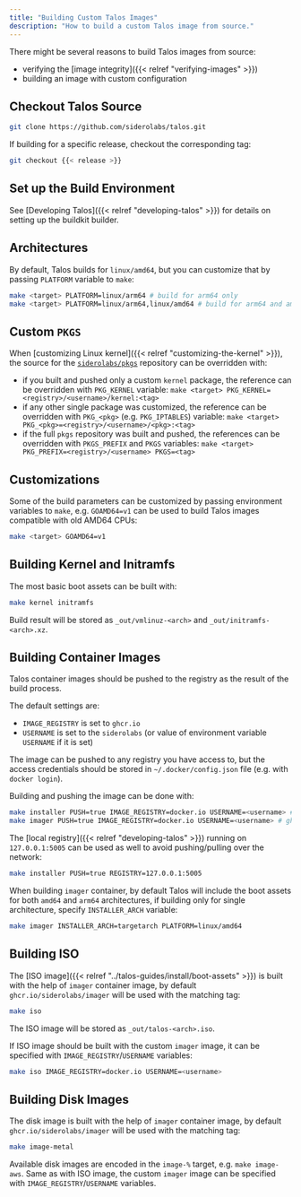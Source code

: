 ```yaml
---
title: "Building Custom Talos Images"
description: "How to build a custom Talos image from source."
---
```


There might be several reasons to build Talos images from source:

* verifying the [image integrity]({{< relref "verifying-images" >}})
* building an image with custom configuration

## Checkout Talos Source

```bash
git clone https://github.com/siderolabs/talos.git
```

If building for a specific release, checkout the corresponding tag:

```bash
git checkout {{< release >}}
```

## Set up the Build Environment

See [Developing Talos]({{< relref "developing-talos" >}}) for details on setting up the buildkit builder.

## Architectures

By default, Talos builds for `linux/amd64`, but you can customize that by passing `PLATFORM` variable to `make`:

```bash
make <target> PLATFORM=linux/arm64 # build for arm64 only
make <target> PLATFORM=linux/arm64,linux/amd64 # build for arm64 and amd64, container images will be multi-arch
```

## Custom `PKGS`

When [customizing Linux kernel]({{< relref "customizing-the-kernel" >}}), the source for the [`siderolabs/pkgs`](https://github.com/siderolabs/pkgs) repository can
be overridden with:

* if you built and pushed only a custom `kernel` package, the reference can be overridden with `PKG_KERNEL` variable: `make <target> PKG_KERNEL=<registry>/<username>/kernel:<tag>`
* if any other single package was customized, the reference can be overridden with `PKG_<pkg>` (e.g. `PKG_IPTABLES`) variable: `make <target> PKG_<pkg>=<registry>/<username>/<pkg>:<tag>`
* if the full `pkgs` repository was built and pushed, the references can be overridden with `PKGS_PREFIX` and `PKGS` variables: `make <target> PKG_PREFIX=<registry>/<username> PKGS=<tag>`

## Customizations

Some of the build parameters can be customized by passing environment variables to `make`, e.g. `GOAMD64=v1` can be used to build
Talos images compatible with old AMD64 CPUs:

```bash
make <target> GOAMD64=v1
```

## Building Kernel and Initramfs

The most basic boot assets can be built with:

```bash
make kernel initramfs
```

Build result will be stored as `_out/vmlinuz-<arch>` and `_out/initramfs-<arch>.xz`.

## Building Container Images

Talos container images should be pushed to the registry as the result of the build process.

The default settings are:

* `IMAGE_REGISTRY` is set to `ghcr.io`
* `USERNAME` is set to the `siderolabs` (or value of environment variable `USERNAME` if it is set)

The image can be pushed to any registry you have access to, but the access credentials should be stored in `~/.docker/config.json` file (e.g. with `docker login`).

Building and pushing the image can be done with:

```bash
make installer PUSH=true IMAGE_REGISTRY=docker.io USERNAME=<username> # ghcr.io/siderolabs/installer
make imager PUSH=true IMAGE_REGISTRY=docker.io USERNAME=<username> # ghcr.io/siderolabs/imager
```

The [local registry]({{< relref "developing-talos" >}}) running on `127.0.0.1:5005` can be used as well to avoid pushing/pulling over the network:

```bash
make installer PUSH=true REGISTRY=127.0.0.1:5005
```

When building `imager` container, by default Talos will include the boot assets for both `amd64` and `arm64` architectures, if building only for single architecture, specify `INSTALLER_ARCH` variable:

```bash
make imager INSTALLER_ARCH=targetarch PLATFORM=linux/amd64
```

## Building ISO

The [ISO image]({{< relref "../talos-guides/install/boot-assets" >}}) is built with the help of `imager` container image, by default `ghcr.io/siderolabs/imager` will be used with the matching tag:

```bash
make iso
```

The ISO image will be stored as `_out/talos-<arch>.iso`.

If ISO image should be built with the custom `imager` image, it can be specified with `IMAGE_REGISTRY`/`USERNAME` variables:

```bash
make iso IMAGE_REGISTRY=docker.io USERNAME=<username>
```

## Building Disk Images

The disk image is built with the help of `imager` container image, by default `ghcr.io/siderolabs/imager` will be used with the matching tag:

```bash
make image-metal
```

Available disk images are encoded in the `image-%` target, e.g. `make image-aws`.
Same as with ISO image, the custom `imager` image can be specified with `IMAGE_REGISTRY`/`USERNAME` variables.
